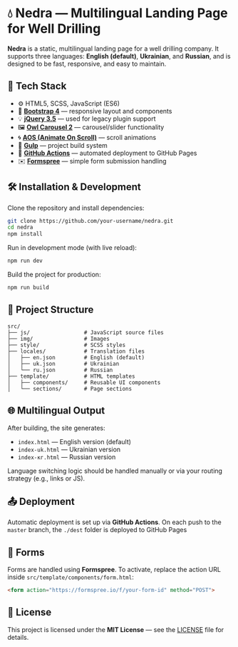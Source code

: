 # 💧 Nedra — Multilingual Landing Page for Well Drilling

**Nedra** is a static, multilingual landing page for a well drilling company.
It supports three languages: **English (default)**, **Ukrainian**, and **Russian**, and is designed to be fast, responsive, and easy to maintain.

## 🧰 Tech Stack

* ⚙️ HTML5, SCSS, JavaScript (ES6)
* 🎨 [**Bootstrap 4**](https://getbootstrap.com/) — responsive layout and components
* 💡 [**jQuery 3.5**](https://jquery.com/) — used for legacy plugin support
* 🖼 [**Owl Carousel 2**](https://owlcarousel2.github.io/OwlCarousel2/) — carousel/slider functionality
* 🌀 [**AOS (Animate On Scroll)**](https://michalsnik.github.io/aos/) — scroll animations
* 🔧 [**Gulp**](https://gulpjs.com/) — project build system
* 🚀 [**GitHub Actions**](https://github.com/features/actions) — automated deployment to GitHub Pages
* ✉️ [**Formspree**](https://formspree.io/) — simple form submission handling

## 🛠️ Installation & Development

Clone the repository and install dependencies:

```bash
git clone https://github.com/your-username/nedra.git
cd nedra
npm install
```

Run in development mode (with live reload):

```bash
npm run dev
```

Build the project for production:

```bash
npm run build
```

## 📁 Project Structure

```
src/
├── js/                 # JavaScript source files
├── img/                # Images
├── style/              # SCSS styles
├── locales/            # Translation files
│   ├── en.json         # English (default)
│   ├── uk.json         # Ukrainian
│   └── ru.json         # Russian
├── template/           # HTML templates
│   ├── components/     # Reusable UI components
│   └── sections/       # Page sections
```

## 🌐 Multilingual Output

After building, the site generates:

* `index.html` — English version (default)
* `index-uk.html` — Ukrainian version
* `index-кг.html` — Russian version

Language switching logic should be handled manually or via your routing strategy (e.g., links or JS).

## 📤 Deployment

Automatic deployment is set up via **GitHub Actions**.
On each push to the `master` branch, the `./dest` folder is deployed to GitHub Pages

## 📝 Forms

Forms are handled using **Formspree**.
To activate, replace the action URL inside `src/template/components/form.html`:

```html
<form action="https://formspree.io/f/your-form-id" method="POST">
```

## 📄 License

This project is licensed under the **MIT License** — see the [LICENSE](./LICENSE) file for details.

